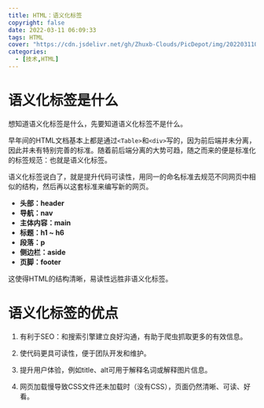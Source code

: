 ```yaml
---
title: HTML：语义化标签
copyright: false
date: 2022-03-11 06:09:33
tags: HTML
cover: "https://cdn.jsdelivr.net/gh/Zhuxb-Clouds/PicDepot/img/202203110614854.webp"
categories:
  - [技术,HTML]
---
```


# 语义化标签是什么

想知道语义化标签是什么，先要知道语义化标签不是什么。

早年间的HTML文档基本上都是通过`<Table>`和`<div>`写的，因为前后端并未分离，因此并未有特别完善的标准。随着前后端分离的大势可趋，随之而来的便是标准化的标签规范：也就是语义化标签。

语义化标签说白了，就是提升代码可读性，用同一的命名标准去规范不同网页中相似的结构，然后再以这套标准来编写新的网页。

- **头部：header**
- **导航：nav**
- **主体内容：main**
- **标题：h1 ~ h6**
- **段落：p**
- **侧边栏：aside**
- **页脚：footer**

这使得HTML的结构清晰，易读性远胜非语义化标签。

# 语义化标签的优点

1. 有利于SEO：和搜索引擎建立良好沟通，有助于爬虫抓取更多的有效信息。

2. 使代码更具可读性，便于团队开发和维护。

3. 提升用户体验，例如title、alt可用于解释名词或解释图片信息。

4. 网页加载慢导致CSS文件还未加载时（没有CSS），页面仍然清晰、可读、好看。

   
